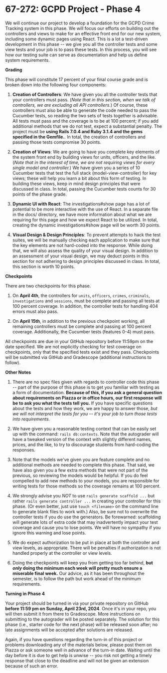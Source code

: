 # 67-272: GCPD Project - Phase 4

We will continue our project to develop a foundation for the GCPD Crime Tracking system in this phase. We will focus our efforts on building out the controllers and views to make for an effective front end for our new system, including some dynamic pages using React. This is a lot a test-driven development in this phase -- we give you all the controller tests and some view tests and your job is to pass these tests. In this process, you will see how our testing suite can serve as documentation and help us define system requirements.

**Grading**

This phase will constitute 17 percent of your final course grade and is broken down into the following four components:

1. **Creation of Controllers**: We have given you all the controller tests that your controllers must pass. (_Note that in this section, when we talk of controllers, we are excluding all API controllers._) Of course, these controllers must also be able to generate the code needed to pass the Cucumber tests, so reading the two sets of tests together is advisable. All tests must pass and the coverage is to be at 100 percent; if you add additional methods that we do not test, expect a substantial penalty. The project must be **using Rails 7.0.4 and Ruby 3.1.4 and the gems specified in the Gemfile.**. In total, the creation of controllers and passing those tests compromise 30 points.

2. **Creation of Views**: We are going to have you complete key elements of the system front end by building views for units, officers, and the like. (_Note that in the interest of time, we are not requiring views for every single model and controller._) We have given you a series of 10 Cucumber tests that test the full stack (model-view-controller) for key views; these will help you learn a bit about this form of testing. In building these views, keep in mind design principles that were discussed in class. In total, passing the Cucumber tests counts for 30 points of the phase grade.

3. **Dynamic UI with React**: The investigations#show page has a lot of potential to be more interactive with the use of React. In a separate file in the docs/ directory, we have more information about what we are requiring for this page and how we expect React to be utilized. In total, creating the dynamic investigations#show page will be worth 30 points.

4. **Visual Design & Design Principles**: To prevent attempts to hack the test suites, we will be manually checking each application to make sure that the key elements are not hard-coded into the response. While doing that, we will also assess the quality of your visual design. In addition to an assessment of your visual design, we may deduct points in this section for not adhering to design principles discussed in class. In total, this section is worth 10 points.

**Checkpoints**

There are two checkpoints for this phase.

1. On **April 4th**, the controllers for `units`, `officers`, `crimes`, `criminals`, `investigations` and `sessions`, must be complete and passing all tests at 100 percent coverage. In addition, the controller tests for handling 404 errors must also pass.

2. On **April 15th**, in addition to the previous checkpoint working, all remaining controllers must be complete and passing at 100 percent coverage. Additionally, the Cucumber tests (features 0-4) must pass.

All checkpoints are due in your GitHub repository before 11:59pm on the date specified. We are not explicitly checking for test coverage on checkpoints, only that the specified tests exist and they pass. Checkpoints will be submitted via GitHub and Gradescope (additional instructions to follow).

**Other Notes**

1. There are no spec files given with regards to controller code this phase -- part of the purpose of this phase is to get you familiar with testing as a form of documentation. **Because of this, if you ask a general question about requirements on Piazza or in office hours, our first response will be to ask you what the tests tell you.** If you have specific questions about the tests and how they work, we are happy to answer those, _but we will not interpret the tests for you -- it's your job to turn those tests into requirements._

1. We have given you a reasonable testing context that can be easily set up with the command: `rails db:contexts`. Note that the autograder will have a tweaked version of the context with slightly different names, prices, and the like, to try to discourage students from hard-coding the responses.

1. Note that the models we've given you are feature complete and no additional methods are needed to complete this phase. That said, we have also given you a few extra methods that were not part of the previous, so reviewing the models would be helpful. If you do feel compelled to add new methods to your models, you are responsible for writing tests for those methods so the coverage remains at 100 percent.

1. We strongly advise you _NOT_ to use `rails generate scaffold ...` but rather `rails generate controller ...` in creating your controller for this phase. (Or even better, just use `touch <filename>` on the command line to generate blank files to work with.) Also, be sure not to overwrite the controller tests if you do use the generators. Be forewarned: scaffolding will generate lots of extra code that may inadvertently impact your test coverage and cause you to lose points. We will have no sympathy if you ignore this warning and lose points.

1. We do expect authorization to be put in place at both the controller and view levels, as appropriate. There will be penalties if authorization is not handled properly at the controller or view levels.

1. Doing the checkpoints will keep you from getting too far behind, **but _only_ doing the minimum each week will pretty much ensure a miserable final week.** Our advice, as it has been throughout the semester, is to follow the path but work ahead of the minimum requirements.

**Turning in Phase 4**

Your project should be turned in via your private repository on GitHub **before 11:59 pm on Sunday, April 23rd, 2024**. Once it's in your repo, you will then submit it from there to Gradescope. More instructions on submitting to the autograder will be posted separately. The solution for this phase (i.e., starter code for the next phase) will be released soon after; no late assignments will be accepted after solutions are released.

Again, if you have questions regarding the turn-in of this project or problems downloading any of the materials below, please post them on Piazza or ask someone well in advance of the turn-in date. Waiting until the day before it is due to get help is unwise -- you risk not getting a timely response that close to the deadline and will not be given an extension because of such an error.
